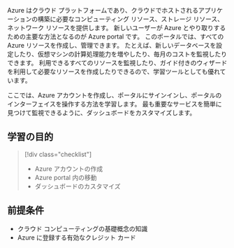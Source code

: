 Azure はクラウド プラットフォームであり、クラウドでホストされるアプリケーションの構築に必要なコンピューティング リソース、ストレージ リソース、ネットワーク リソースを提供します。 新しいユーザーが Azure とやり取りするための主要な方法となるのが Azure portal です。 このポータルでは、すべての Azure リソースを作成し、管理できます。 たとえば、新しいデータベースを設定したり、仮想マシンの計算処理能力を増やしたり、毎月のコストを監視したりできます。 利用できるすべてのリソースを監視したり、ガイド付きのウィザードを利用して必要なリソースを作成したりできるので、学習ツールとしても優れています。

ここでは、Azure アカウントを作成し、ポータルにサインインし、ポータルのインターフェイスを操作する方法を学習します。 最も重要なサービスを簡単に見つけて監視できるように、ダッシュボードをカスタマイズします。

## <a name="learning-objectives"></a>学習の目的

> [!div class="checklist"]
> * Azure アカウントの作成
> * Azure portal 内の移動
> * ダッシュボードのカスタマイズ

## <a name="prerequisites"></a>前提条件

- クラウド コンピューティングの基礎概念の知識
- Azure に登録する有効なクレジット カード